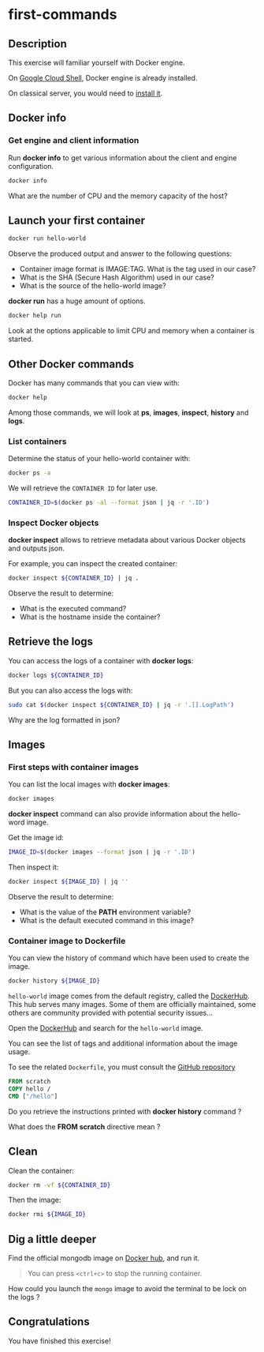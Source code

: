 # first-commands

<walkthrough-tutorial-duration duration="25.0"></walkthrough-tutorial-duration>

## Description

This exercise will familiar yourself with Docker engine.

On [Google Cloud Shell](https://cloud.google.com/shell), Docker engine is already installed.

On classical server, you would need to [install it](https://docs.docker.com/engine/install/).

## Docker info

### Get engine and client information

Run **docker info** to get various information about the client and engine configuration.

```sh
docker info
```

What are the number of CPU and the memory capacity of the host?

## Launch your first container

```sh
docker run hello-world
```

Observe the produced output and answer to the following questions:

* Container image format is IMAGE:TAG. What is the tag used in our case?
* What is the SHA (Secure Hash Algorithm) used in our case?
* What is the source of the hello-world image?

**docker run** has a huge amount of options.

```sh
docker help run
```

Look at the  options applicable to limit CPU and memory when a container is started.

## Other Docker commands

Docker has many commands that you can view with:

```sh
docker help
```

Among those commands, we will look at **ps**, **images**, **inspect**, **history** and **logs**.

### List containers

Determine the status of your hello-world container with:

```sh
docker ps -a
```

We will retrieve the `CONTAINER ID` for later use.

```sh
CONTAINER_ID=$(docker ps -al --format json | jq -r '.ID')
```

### Inspect Docker objects

**docker inspect** allows to retrieve metadata about various Docker objects and outputs json.

For example, you can inspect the created container:

```sh
docker inspect ${CONTAINER_ID} | jq .
```

Observe the result to determine:
* What is the executed command?
* What is the hostname inside the container?

## Retrieve the logs

You can access the logs of a container with **docker logs**:

```sh
docker logs ${CONTAINER_ID}
```

But you can also access the logs with:

```sh
sudo cat $(docker inspect ${CONTAINER_ID} | jq -r '.[].LogPath')
```

Why are the log formatted in json?

## Images

### First steps with container images

You can list the local images with **docker images**:

```sh
docker images
```

**docker inspect** command can also provide information about the hello-word image.

Get the image id:

```sh
IMAGE_ID=$(docker images --format json | jq -r '.ID')
```

Then inspect it:

```sh
docker inspect ${IMAGE_ID} | jq ''
```

Observe the result to determine:
* What is the value of the **PATH** environment variable?
* What is the default executed command in this image?

### Container image to Dockerfile

You can view the history of command which have been used to create the image.

```sh
docker history ${IMAGE_ID}
```

`hello-world` image comes from the default registry, called  the [DockerHub](https://hub.docker.com/). 
This hub serves many images. Some of them are officially maintained, some others are community provided 
with potential security issues...

Open the [DockerHub](https://hub.docker.com/) and search for the `hello-world` image.

You can see the list of tags and additional information about the image usage.

To see the related `Dockerfile`, you must consult the 
[GitHub repository](https://github.com/docker-library/hello-world/blob/master/amd64/hello-world/Dockerfile)

```Dockerfile
FROM scratch
COPY hello /
CMD ["/hello"]
```

Do you retrieve the instructions printed with **docker history** command ?

What does the **FROM scratch** directive mean ?

## Clean

Clean the container:
```sh
docker rm -vf ${CONTAINER_ID}
```

Then the image:

```sh
docker rmi ${IMAGE_ID}
```

## Dig a little deeper

Find the official mongodb image on [Docker hub](https://hub.docker.com/search?q=mongodb), and run it.

> You can press `<ctrl+c>` to stop the running container.

How could you launch the `mongo` image to avoid the terminal to be lock on the logs ?

## Congratulations

You have finished this exercise!

<walkthrough-conclusion-trophy></walkthrough-conclusion-trophy>
